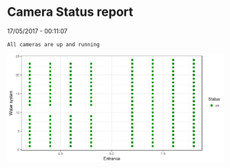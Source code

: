 Camera Status report
================
17/05/2017 - 00:11:07

    All cameras are up and running

![](camreport_files/figure-markdown_github/unnamed-chunk-2-1.png)
